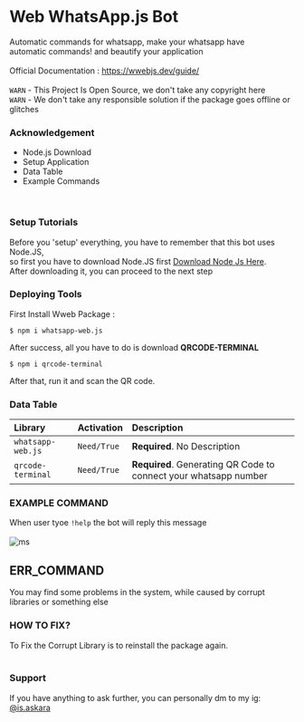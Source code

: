 # Web WhatsApp.js Bot
Automatic commands for whatsapp, make your whatsapp have <br> automatic commands! and beautify your application <br><br>
Official Documentation : https://wwebjs.dev/guide/ <br><br>
`WARN` - This Project Is Open Source, we don't take any copyright here <br>
`WARN` - We don't take any responsible solution if the package goes offline or glitches
<br>
### Acknowledgement
- Node.js Download
- Setup Application
- Data Table
- Example Commands

<br>

### Setup Tutorials
Before you 'setup' everything, you have to remember that this bot uses Node.JS, <br>
so first you have to download Node.JS first  [Download Node Js Here](https://nodejs.org/). <br> After downloading it, you can proceed to the next step

### Deploying Tools
First Install Wweb Package :
```
$ npm i whatsapp-web.js
```
After success, all you have to do is download **QRCODE-TERMINAL**
```
$ npm i qrcode-terminal
```

After that, run it and scan the QR code.


### Data Table
| Library | Activation     | Description                |
| :-------- | :------- | :------------------------- |
| `whatsapp-web.js` | `Need/True` | **Required**. No Description |
| `qrcode-terminal` | `Need/True` | **Required**. Generating QR Code to connect your whatsapp number|

### EXAMPLE COMMAND
When user tyoe `!help` the bot will reply this message <br><br>
![ms](https://i.ibb.co/VTvgfKc/Whats-App-Image-2023-02-12-at-11-20-43.jpg)

## ERR_COMMAND
You may find some problems in the system, while caused by corrupt libraries or something else

### HOW TO FIX?

To Fix the Corrupt Library is to reinstall the package again. <br><br>

### Support
If you have anything to ask further, you can personally dm to my ig: [@is.askara](https://www.instagram.com/is.askara/)
